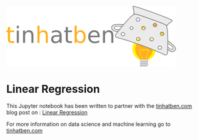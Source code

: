 ![tinhatben](tinhatben_svg.png)
# Linear Regression

This Jupyter notebook has been written to partner with the
[tinhatben.com](https://tinhatben.com) blog post on : [Linear
Regression](https://tinhatben.com/2016/05/24/linear-regression/)

For more information on data science and machine learning go to
[tinhatben.com](https://www.tinhatben.com)
